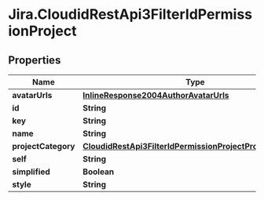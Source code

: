 # Jira.CloudidRestApi3FilterIdPermissionProject

## Properties

Name | Type | Description | Notes
------------ | ------------- | ------------- | -------------
**avatarUrls** | [**InlineResponse2004AuthorAvatarUrls**](InlineResponse2004AuthorAvatarUrls.md) |  | 
**id** | **String** |  | 
**key** | **String** |  | 
**name** | **String** |  | 
**projectCategory** | [**CloudidRestApi3FilterIdPermissionProjectProjectCategory**](CloudidRestApi3FilterIdPermissionProjectProjectCategory.md) |  | 
**self** | **String** |  | 
**simplified** | **Boolean** |  | 
**style** | **String** |  | 


